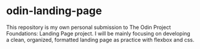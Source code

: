 # odin-landing-page
This repository is my own personal submission to The Odin Project Foundations: Landing Page project. I will be mainly focusing on developing a clean, organized, formatted landing page as practice with flexbox and css.

